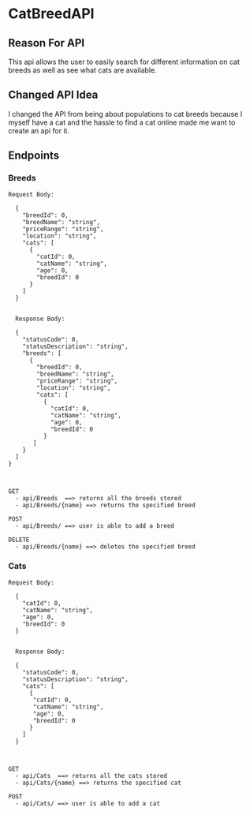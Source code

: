 # CatBreedAPI

## Reason For API
This api allows the user to easily search for different information on cat breeds as well as see what cats are available.

## Changed API Idea
I changed the API from being about populations to cat breeds because I myself have a cat and the hassle to find a cat online made me want to create an api for it.

## Endpoints

### Breeds
    
    Request Body:
      
      {
        "breedId": 0,
        "breedName": "string",
        "priceRange": "string",
        "location": "string",
        "cats": [
          {
            "catId": 0,
            "catName": "string",
            "age": 0,
            "breedId": 0
          }
        ]
      }
      
      
      Response Body:
      
      {
        "statusCode": 0,
        "statusDescription": "string",
        "breeds": [
          {
            "breedId": 0,
            "breedName": "string",
            "priceRange": "string",
            "location": "string",
            "cats": [
              {
                "catId": 0,
                "catName": "string",
                "age": 0,
                "breedId": 0
              }
           ]
        }
      ]
    }
    
    
    
    GET
      - api/Breeds  ==> returns all the breeds stored
      - api/Breeds/{name} ==> returns the specified breed
      
    POST
      - api/Breeds/ ==> user is able to add a breed
    
    DELETE
      - api/Breeds/{name} ==> deletes the specified breed
      
### Cats
    
    Request Body:
      
      {
        "catId": 0,
        "catName": "string",
        "age": 0,
        "breedId": 0
      }
      
      
      Response Body:
      
      {
        "statusCode": 0,
        "statusDescription": "string",
        "cats": [
          {
           "catId": 0,
           "catName": "string",
           "age": 0,
           "breedId": 0
          }
        ]
      }
    
    
    
    GET
      - api/Cats  ==> returns all the cats stored
      - api/Cats/{name} ==> returns the specified cat
      
    POST
      - api/Cats/ ==> user is able to add a cat
    
      
     
      
      
